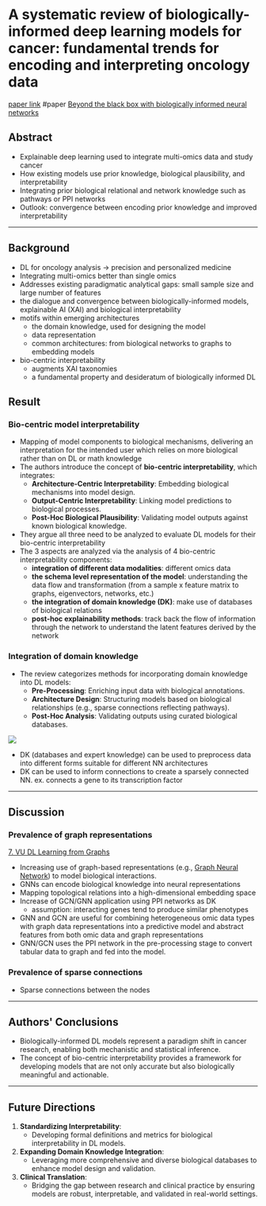 # A systematic review of biologically-informed deep learning models for cancer: fundamental trends for encoding and interpreting oncology data

[paper link](https://link.springer.com/article/10.1186/s12859-023-05262-8)
#paper
[Beyond the black box with biologically informed neural networks](Biology/Seminars/Beyond%20the%20black%20box%20with%20biologically%20informed%20neural%20networks.md)

## Abstract

- Explainable deep learning used to integrate multi-omics data and study cancer
- How existing models use prior knowledge, biological plausibility, and interpretability
- Integrating prior biological relational and network knowledge such as pathways or PPI networks
- Outlook: convergence between encoding prior knowledge and improved interpretability

---

## Background

- DL for oncology analysis -> precision and personalized medicine
- Integrating multi-omics better than single omics
- Addresses existing paradigmatic analytical gaps: small sample size and large number of features
- the dialogue and convergence between biologically-informed models, explainable AI (XAI) and biological interpretability
- motifs within emerging architectures
	- the domain knowledge, used for designing the model
	- data representation
	- common architectures: from biological networks to graphs to embedding models
- bio-centric interpretability
	- augments XAI taxonomies
	- a fundamental property and desideratum of biologically informed DL

## Result

### Bio-centric model interpretability

- Mapping of model components to biological mechanisms, delivering an interpretation for the intended user which relies on more biological rather than on DL or math knowledge
- The authors introduce the concept of **bio-centric interpretability**, which integrates:
     - **Architecture-Centric Interpretability**: Embedding biological mechanisms into model design.
     - **Output-Centric Interpretability**: Linking model predictions to biological processes.
     - **Post-Hoc Biological Plausibility**: Validating model outputs against known biological knowledge.
- They argue all three need to be analyzed to evaluate DL models for their bio-centric interpretability
- The 3 aspects are analyzed via the analysis of 4 bio-centric interpretability components:
	- **integration of different data modalities**: different omics data
	- **the schema level representation of the model**: understanding the data flow and transformation (from a sample x feature matrix to graphs, eigenvectors, networks, etc.)
	- **the integration of domain knowledge (DK)**: make use of databases of biological relations
	- **post-hoc explainability methods**: track back the flow of information through the network to understand the latent features derived by the network

### Integration of domain knowledge

 - The review categorizes methods for incorporating domain knowledge into DL models:
     - **Pre-Processing**: Enriching input data with biological annotations.
     - **Architecture Design**: Structuring models based on biological relationships (e.g., sparse connections reflecting pathways).
     - **Post-Hoc Analysis**: Validating outputs using curated biological databases.

![](Media/Pasted%20image%2020250319153346.png)

- DK (databases and expert knowledge) can be used to preprocess data into different forms suitable for different NN architectures
- DK can be used to inform connections to create a sparsely connected NN. ex. connects a gene to its transcription factor

---

## Discussion

### Prevalence of graph representations

[7. VU DL Learning from Graphs](Machine%20Learning/VU%20Deep%20Learning/7.%20VU%20DL%20Learning%20from%20Graphs.md)

- Increasing use of graph-based representations (e.g., [Graph Neural Network](Machine%20Learning/Concepts/Graph%20Neural%20Network.md)) to model biological interactions.
- GNNs can encode biological knowledge into neural representations
- Mapping topological relations into a high-dimensional embedding space
- Increase of GCN/GNN application using PPI networks as DK
	- assumption: interacting genes tend to produce similar phenotypes
- GNN and GCN are useful for combining heterogeneous omic data types with graph data representations into a predictive model and abstract features from both omic data and graph representations
- GNN/GCN uses the PPI network in the pre-processing stage to convert tabular data to graph and fed into the model.

### Prevalence of sparse connections

- Sparse connections between the nodes

---

## Authors' Conclusions

- Biologically-informed DL models represent a paradigm shift in cancer research, enabling both mechanistic and statistical inference.
- The concept of bio-centric interpretability provides a framework for developing models that are not only accurate but also biologically meaningful and actionable.

---

## Future Directions

1. **Standardizing Interpretability**:
   - Developing formal definitions and metrics for biological interpretability in DL models.
2. **Expanding Domain Knowledge Integration**:
   - Leveraging more comprehensive and diverse biological databases to enhance model design and validation.
3. **Clinical Translation**:
   - Bridging the gap between research and clinical practice by ensuring models are robust, interpretable, and validated in real-world settings.